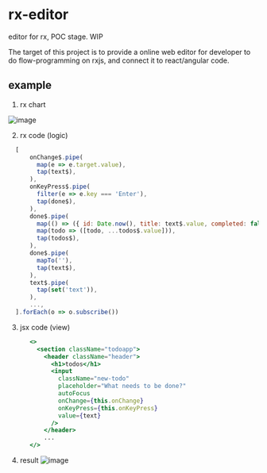 # rx-editor

editor for rx, POC stage. WIP


The target of this project is to provide a online web editor for
developer to do flow-programming on rxjs, and connect it to react/angular code.


## example

1. rx chart

![image](https://user-images.githubusercontent.com/4462778/61600463-4de36a00-ac63-11e9-9876-9506fa96e4fc.png)


2. rx code (logic)

```js
  [
      onChange$.pipe(
        map(e => e.target.value),
        tap(text$),
      ),
      onKeyPress$.pipe(
        filter(e => e.key === 'Enter'),
        tap(done$),
      ),
      done$.pipe(
        map(() => ({ id: Date.now(), title: text$.value, completed: false })),
        map(todo => ([todo, ...todos$.value])),
        tap(todos$),
      ),
      done$.pipe(
        mapTo(''),
        tap(text$),
      ),
      text$.pipe(
        tap(set('text')),
      ),
      ...,
  ].forEach(o => o.subscribe())
```

3. jsx code (view)

```jsx
      <>
        <section className="todoapp">
          <header className="header">
            <h1>todos</h1>
            <input
              className="new-todo"
              placeholder="What needs to be done?"
              autoFocus
              onChange={this.onChange}
              onKeyPress={this.onKeyPress}
              value={text}
            />
          </header>
          ...
      </>
```

4. result
![image](https://user-images.githubusercontent.com/4462778/61600417-0eb51900-ac63-11e9-8687-bafa07e16dd0.png)
